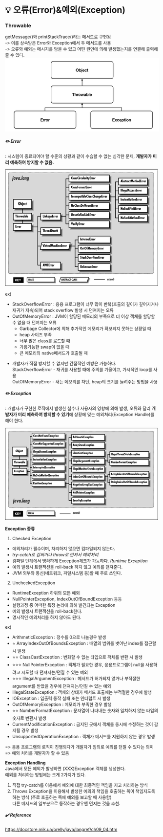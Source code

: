 # 💡 오류(Error)&예외(Exception)
  
### Throwable  
getMessage()와 printStackTrace()라는 메서드로 구현됨  
-> 이를 상속받은 Error와 Exception에서 두 메서드를 사용  
-> 오류와 예외는 메시지를 담을 수 있고 어떤 원인에 의해 발생했는지를 연결해 출력해줄 수 있다.  
![throwable](img/img.png) 


##### ✏️ Error
: 시스템이 종료되어야 할 수준의 상황과 같이 수습할 수 없는 심각한 문제, **개발자가 미리 예측하여 방지할 수 없음.** 

![Error](img/error.gif)  

ex)  
- StackOverflowError : 응용 프로그램이 너무 많이 반복(호출의 깊이가 깊어지거나 재귀가 지속)되어 stack overflow 발생 시 던져지는 오류    
- OutOfMemoryError : JVM이 할당된 메모리의 부족으로 더 이상 객체를 할당할 수 없을 때 던져지는 오류  
  - Garbage Collector에 의해 추가적인 메모리가 확보되지 못하는 상황일 때  
  - heap 사이즈 부족    
  - 너무 많은 class를 로드할 때  
  - 가용가능한 swap이 없을 때  
  - 큰 메모리의 native메서드가 호출될 때  

* 개발자가 직접 방지할 수 없지만 간접적인 예방은 가능하다.  
StackOverflowError - 재귀를 사용할 때에 주의를 기울이고, 가시적인 loop를 사용  
OutOfMemoryError - 새는 메모리를 차단, heap의 크기를 늘려주는 방법을 사용  



##### ✏️ Exception  
: 개발자가 구현한 로직에서 발생한 실수나 사용자의 영향에 의해 발생, 오류와 달리 **개발자가 미리 예측하여 방지할 수 있기**에 상황에 맞는 예외처리(Exception Handle)를 해야 한다.   
  
![Exception](img/exception.gif)   
  
**Exception 종류**  
1. Checked Exception  
- 예외처리가 필수이며, 처리하지 않으면 컴파일되지 않는다.  
- *try-catch로 감싸거나 throw로 던져서 예외처리.*  
- 컴파일 단계에서 명확하게 Exception체크가 가능하다. *Runtime Exception*  
- 예외 발생시 트랜잭션을 roll-back 하지 않고 예외를 던져준다.  
- JVM 외부와 통신(네트워크, 파일시스템 등)할 때 주로 쓰인다.  
  
2. UncheckedException  
- RuntimeException 하위의 모든 예외  
- NullPointerException, IndexOutOfBoundException 등등  
- 실행과정 중 어떠한 특정 논리에 의해 발견되는 Exception  
- 예외 발생시 트랜잭션을 roll-back한다.  
- 명시적인 예외처리를 하지 않아도 된다.  

ex)   
- ArithmeticException : 정수를 0으로 나눌경우 발생   
- ⭐️ ArrayIndexOutOfBoundsException : 배열의 범위를 벗어난 index를 접근할 시 발생  
- ⭐️⭐️ ClassCastException : 변화할 수 없는 타입으로 객체를 반환 시 발생  
- ⭐️⭐️⭐️ NullPointerException : 객체가 필요한 경우, 응용프로그램이 null을 사용하려고 시도할 때 던져지는/던질 수 있는 예외    
- ⭐️⭐️⭐️ IllegalArgumentException : 메서드가 허가되지 않거나 부적절한 argument를 받았을 경우에 던져지는/던질 수 있는 예외
- IllegalStateException : 객체의 상태가 메서드 호출에는 부적절한 경우에 발생  
- IOException : 입출력 동작 실패 또는 인터럽트 시 발생  
- OutOfMemoryException : 메모리가 부족한 경우 발생  
- ⭐️⭐️ NumberFormatException : 문자열이 나타내는 숫자와 일치하지 않는 타입의 숫자로 변환시 발생  
- CurrentModificationException : 금지된 곳에서 객체를 동시에 수정하는 것이 감지될 경우 발생  
- UnsupportedOperationException : 객체가 메서드를 지원하지 않는 경우 발생  
    
=> 응용 프로그램의 로직이 진행되다가 개발자가 임의로 예외를 던질 수 있다는 의미 => 예외 처리를 개발자가 할 수 있음  
   
**Exception Handling**  
Java에서 모든 예외가 발생하면 (XXX)Exception 객체를 생성한다.  
예외를 처리하는 방법에는 크게 2가지가 있다.  
1. 직접 try-catch를 이용해서 예외에 대한 최종적인 책임을 지고 처리하는 방식  
2. Throws Exception을 이용해서 발생한 예외의 책임을 호출하는 쪽이 책임지도록 하는 방식 (주로 호출하는 쪽에 예외를 보고할 때 사용함)  
다른 메서드의 일부분으로 동작하는 경우엔 던지는 것을 추천.  
  
  
##### ✔️ Reference
<https://docstore.mik.ua/orelly/java/langref/ch09_04.htm>

